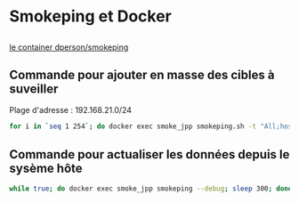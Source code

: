 
# Smokeping et Docker

## 

[le container dperson/smokeping](https://registry.hub.docker.com/u/dperson/smokeping/)

## Commande pour ajouter en masse des cibles à suveiller

Plage d'adresse : 192.168.21.0/24

```bash
for i in `seq 1 254`; do docker exec smoke_jpp smokeping.sh -t "All;host_${i};192.168.21.${i}"; done
```

## Commande pour actualiser les données depuis le sysème hôte

```bash
while true; do docker exec smoke_jpp smokeping --debug; sleep 300; done
```
